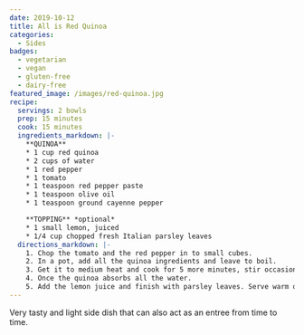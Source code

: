 ```yaml
---
date: 2019-10-12
title: All is Red Quinoa
categories:
  - Sides
badges:
  - vegetarian
  - vegan
  - gluten-free
  - dairy-free
featured_image: /images/red-quinoa.jpg
recipe:
  servings: 2 bowls
  prep: 15 minutes
  cook: 15 minutes
  ingredients_markdown: |-
    **QUINOA**
    * 1 cup red quinoa
    * 2 cups of water
    * 1 red pepper
    * 1 tomato
    * 1 teaspoon red pepper paste
    * 1 teaspoon olive oil
    * 1 teaspoon ground cayenne pepper

    **TOPPING** *optional*
    * 1 small lemon, juiced
    * 1/4 cup chopped fresh Italian parsley leaves
  directions_markdown: |-
    1. Chop the tomato and the red pepper in to small cubes.
    2. In a pot, add all the quinoa ingredients and leave to boil.
    3. Get it to medium heat and cook for 5 more minutes, stir occasionaly.
    4. Once the quinoa absorbs all the water.
    5. Add the lemon juice and finish with parsley leaves. Serve warm or cold.
---
```

Very tasty and light side dish that can also act as an entree from time to time.

<!--
![Cookie](https://source.unsplash.com/euGck1ifvp0)

Carefully placing them on the tray.

![Cookie](https://source.unsplash.com/RUPPakds28k)

Little Gavin loves them.

![Cookie](https://source.unsplash.com/YnrSLOAjOEA)

Delicious! -->